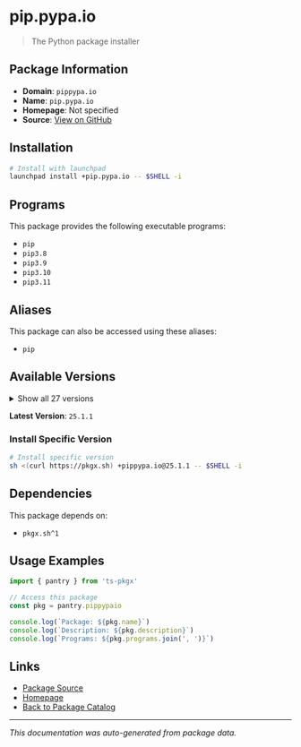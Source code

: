 # pip.pypa.io

> The Python package installer

## Package Information

- **Domain**: `pippypa.io`
- **Name**: `pip.pypa.io`
- **Homepage**: Not specified
- **Source**: [View on GitHub](https://github.com/pkgxdev/pantry/tree/main/projects/pip.pypa.io/package.yml)

## Installation

```bash
# Install with launchpad
launchpad install +pip.pypa.io -- $SHELL -i
```

## Programs

This package provides the following executable programs:

- `pip`
- `pip3.8`
- `pip3.9`
- `pip3.10`
- `pip3.11`

## Aliases

This package can also be accessed using these aliases:

- `pip`

## Available Versions

<details>
<summary>Show all 27 versions</summary>

- `25.1.1`, `25.1.0`, `25.0.1`, `25.0.0`, `24.3.1`
- `24.3.0`, `24.2.0`, `24.1.2`, `24.1.1`, `24.1.0`
- `24.0.0`, `23.3.2`, `23.3.1`, `23.3.0`, `23.2.1`
- `23.2.0`, `23.1.2`, `23.1.1`, `23.1.0`, `23.0.1`
- `23.0.0`, `22.3.1`, `22.3.0`, `21.3.1`, `20.3.4`
- `19.3.1`, `18.1.0`

</details>

**Latest Version**: `25.1.1`

### Install Specific Version

```bash
# Install specific version
sh <(curl https://pkgx.sh) +pippypa.io@25.1.1 -- $SHELL -i
```

## Dependencies

This package depends on:

- `pkgx.sh^1`

## Usage Examples

```typescript
import { pantry } from 'ts-pkgx'

// Access this package
const pkg = pantry.pippypaio

console.log(`Package: ${pkg.name}`)
console.log(`Description: ${pkg.description}`)
console.log(`Programs: ${pkg.programs.join(', ')}`)
```

## Links

- [Package Source](https://github.com/pkgxdev/pantry/tree/main/projects/pip.pypa.io/package.yml)
- [Homepage](#)
- [Back to Package Catalog](../package-catalog.md)

---

*This documentation was auto-generated from package data.*
